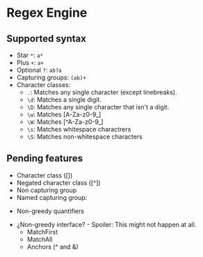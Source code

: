 # Regex Engine

## Supported syntax
* Star `*`: `a*`
* Plus `+`: `a+`
* Optional `?`: `ab?a`
* Capturing groups: `(ab)+`
* Character classes:
    * `.`: Matches any single character (except linebreaks).
    * `\d`: Matches a single digit.
    * `\D`: Matches any single character that isn't a digit.
    * `\w`: Matches [A-Za-z0-9_]
    * `\W`: Matches [^A-Za-z0-9_] 
    * `\s`: Matches whitespace charactrers
    * `\S`: Matches non-whitespace characters

## Pending features
- Character class ([])
- Negated character class ([^])
- Non capturing group
- Named capturing group:
* Non-greedy quantifiers
- ¿Non-greedy interface? - Spoiler: This might not happen at all.
    - MatchFirst
    - MatchAll
    - Anchors (^ and &)
